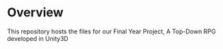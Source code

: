 # Overview
This repository hosts the files for our Final Year Project, A Top-Down RPG developed in Unity3D

